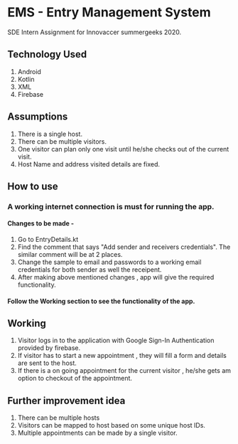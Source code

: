 # EMS - Entry Management System
SDE Intern Assignment for Innovaccer summergeeks 2020. 

## Technology Used
1. Android
2. Kotlin
3. XML
4. Firebase

## Assumptions
1. There is a single host.
2. There can be multiple visitors.
2. One visitor can plan only one visit until he/she checks out of the current visit.
3. Host Name and address visited details are fixed.

## How to use

### A working internet connection is must for running the app.

#### Changes to be made - 
1. Go to EntryDetails.kt  
2. Find the comment that says "Add sender and receivers credentials". The similar comment will be at 2 places.
3. Change the sample to email and passwords to a working email credentials for both sender as well the receipent.
4. After making above mentioned changes , app will give the required functionality.

#### Follow the Working section to see the functionality of the app.


## Working
1. Visitor logs in to the application with Google Sign-In Authentication provided by firebase.
2. If visitor has to start a new appointment , they will fill a form and details are sent to the host.
3. If there is a on going appointment for the current visitor , he/she gets am option to checkout of the appointment.

## Further improvement idea
1. There can be multiple hosts
2. Visitors can be mapped to host based on some unique host IDs.
3. Multiple appointments can be made by a single visitor.
